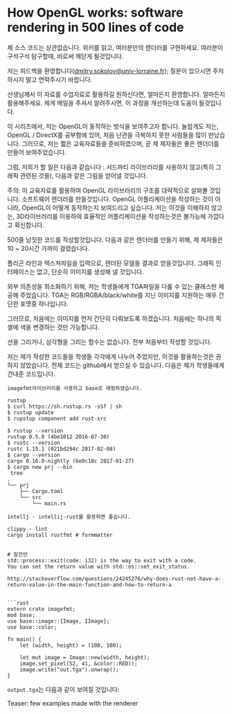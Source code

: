 How OpenGL works: software rendering in 500 lines of code
=========================================================

제 소스 코드는 상관없습니다. 위키를 읽고, 여러분만의 렌더러를 구현하세요. 여러분이 구석구석 탐구할때, 비로써 깨닫게 될것입니다.

저는 피드백을 환영합니다(dmitry.sokolov@univ-lorraine.fr); 질문이 있으시면 주저하시지 말고 연락주시기 바랍니다.

선생님께서 이 자료를 수업자료로 활용하길 원하신다면, 얼마든지 환영합니다. 얼마든지 활용해주세요. 제게 메일을 주셔서 알려주시면, 이 과정을 개선하는데 도움이 될것입니다.


이 시리즈에서, 저는 OpenGL이 동작하는 방식을 보여주고자 합니다.
놀랍게도 저는, OpenGL / DirectX를 공부함에 있어, 처음 난관을 극복하지 못한 사람들을 많이 만났습니다.
그러므로, 저는 짧은 교육자료들을 준비하였으며, 곧 제 제자들은 좋은 렌더더를 만들어 보여주었습니다.

그럼, 저희가 할 일은 다음과 같습니다 : 서드파티 라이브러리를 사용하지 않고(특히 그래픽 관련된 것들), 다음과 같은 그림을 얻어낼 것입니다.



주의:
이 교육자료를 활용하여 OpenGL 라이브러리의 구조를 대략적으로 살펴볼 것입니다.
소프트웨어 렌더러를 만들것입니다.
OpenGL 어플리케이션을 작성하는 것이 아니라, OpenGL이 어떻게 동작하는지 보여드리고 싶습니다.
저는 이것을 이해하지 않고는, 3D라이브러리를 이용하여 효율적인 어플리케이션을 작성하는것은 불가능에 가깝다고 확신합니다.

500줄 남짓한 코드를 작성할것입니다. 다음과 같은 렌더러를 만들기 위해, 제 제자들은 10 ~ 20시간 가까이 걸렸습니다.

폴리곤 라인과 텍스쳐파일을 입력으로, 렌더된 모델을 결과로 얻을것입니다.
그래픽 인터페이스는 없고, 단순히 이미지를 생성해 낼 것입니다.


외부 의존성을 최소화하기 위해, 저는 학생들에게 TGA파일을 다룰 수 있는 클래스만 제공해 주었습니다.
TGA는 RGB/RGBA/black/white를 지닌 이미지를 지원하는 매우 간단한 포맷중 하나입니다.

그러므로, 처음에는 이미지를 먼저 간단히 다뤄보도록 하겠습니다.
처음에는 하나의 픽셀에 색을 변경하는 것만 가능합니다.

선을 그리거나, 삼각형을 그리는 함수는 없습니다.
전부 처음부터 작성할 것입니다.

저는 제가 작성한 코드들을 학생들 각각에게 나누어 주었지만, 이것을 활용하는것은 권하지 않았습니다.
전체 코드는 github에서 얻으실 수 있습니다. 다음은 제가 학생들에게 건내준 코드입니다.


```
imagefmt라이브러리를 사용하고 base로 래핑하였습니다.

rustup
$ curl https://sh.rustup.rs -sSf | sh
$ rustup update
$ rupstup component add rust-src

$ rustup --version
rustup 0.5.0 (4be1012 2016-07-30)
$ rustc --version
rustc 1.15.1 (021bd294c 2017-02-08)
$ cargo --version
cargo 0.16.0-nightly (6e0c18c 2017-01-27)
$ cargo new prj --bin
 tree
.
└── prj
    ├── Cargo.toml
    └── src
        └── main.rs

intellj - intellij-rust를 활용하면 좋습니다.

clippy - lint
cargo install rustfmt # formmatter


# 잠깐만
std::process::exit(code: i32) is the way to exit with a code.
You can set the return value with std::os::set_exit_status.

http://stackoverflow.com/questions/24245276/why-does-rust-not-have-a-return-value-in-the-main-function-and-how-to-return-a


```rust
extern crate imagefmt;
mod base;
use base::image::{Image, IImage};
use base::color;

fn main() {
    let (width, height) = (100, 100);

    let mut image = Image::new(width, height);
    image.set_pixel(52, 41, &color::RED));
    image.write("out.tga").unwrap();
}
```

`output.tga`는 다음과 같이 보여질 것입니다:



Teaser: few examples made with the renderer
